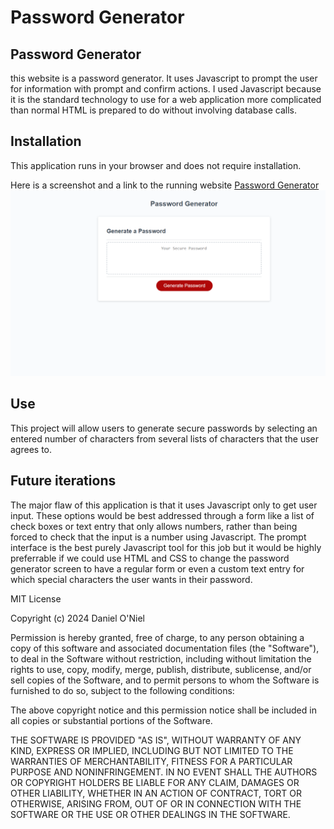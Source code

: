 # Password Generator

## Password Generator
this website is a password generator. It uses Javascript to prompt the user for information with prompt and confirm actions. I used Javascript because it is the standard technology to use for a web application more complicated than normal HTML is prepared to do without involving database calls.

## Installation
This application runs in your browser and does not require installation.

Here is a screenshot and a link to the running website
[Password Generator](https://danpatoneil.github.io/Password-Generator/)
![a screenshot of the website. It shows the password generator page, which has a text box for the password and a button to generate the password.](screenshot.png)

## Use
This project will allow users to generate secure passwords by selecting an entered number of characters from several lists of characters that the user agrees to.

## Future iterations
The major flaw of this application is that it uses Javascript only to get user input. These options would be best addressed through a form like a list of check boxes or text entry that only allows numbers, rather than being forced to check that the input is a number using Javascript. The prompt interface is the best purely Javascript tool for this job but it would be highly preferrable if we could use HTML and CSS to change the password generator screen to have a regular form or even a custom text entry for which special characters the user wants in their password.

MIT License

Copyright (c) 2024 Daniel O'Niel

Permission is hereby granted, free of charge, to any person obtaining a copy
of this software and associated documentation files (the "Software"), to deal
in the Software without restriction, including without limitation the rights
to use, copy, modify, merge, publish, distribute, sublicense, and/or sell
copies of the Software, and to permit persons to whom the Software is
furnished to do so, subject to the following conditions:

The above copyright notice and this permission notice shall be included in all
copies or substantial portions of the Software.

THE SOFTWARE IS PROVIDED "AS IS", WITHOUT WARRANTY OF ANY KIND, EXPRESS OR
IMPLIED, INCLUDING BUT NOT LIMITED TO THE WARRANTIES OF MERCHANTABILITY,
FITNESS FOR A PARTICULAR PURPOSE AND NONINFRINGEMENT. IN NO EVENT SHALL THE
AUTHORS OR COPYRIGHT HOLDERS BE LIABLE FOR ANY CLAIM, DAMAGES OR OTHER
LIABILITY, WHETHER IN AN ACTION OF CONTRACT, TORT OR OTHERWISE, ARISING FROM,
OUT OF OR IN CONNECTION WITH THE SOFTWARE OR THE USE OR OTHER DEALINGS IN THE
SOFTWARE.